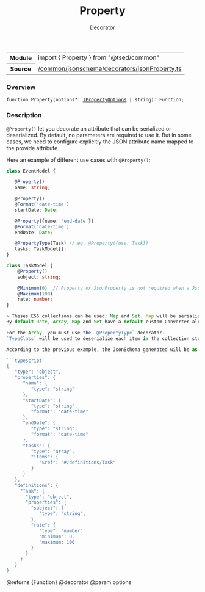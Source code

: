 
<header class="symbol-info-header"><h1 id="property">Property</h1><label class="symbol-info-type-label decorator">Decorator</label></header>
<!-- summary -->
<section class="symbol-info"><table class="is-full-width"><tbody><tr><th>Module</th><td><div class="lang-typescript"><span class="token keyword">import</span> { Property }&nbsp;<span class="token keyword">from</span>&nbsp;<span class="token string">"@tsed/common"</span></div></td></tr><tr><th>Source</th><td><a href="https://github.com/Romakita/ts-express-decorators/blob/v4.3.0/src//common/jsonschema/decorators/jsonProperty.ts#L0-L0">/common/jsonschema/decorators/jsonProperty.ts</a></td></tr></tbody></table></section>
<!-- overview -->


### Overview


<pre><code class="typescript-lang ">function <span class="token function">Property</span><span class="token punctuation">(</span>options?<span class="token punctuation">:</span> <a href="#api/common/converters/ipropertyoptions"><span class="token">IPropertyOptions</span></a> | <span class="token keyword">string</span><span class="token punctuation">)</span><span class="token punctuation">:</span> Function<span class="token punctuation">;</span></code></pre>


<!-- Parameters -->

<!-- Description -->


### Description

`@Property()` let you decorate an attribute that can be serialized or deserialized. By default, no parameters are required to use it.
But in some cases, we need to configure explicitly the JSON attribute name mapped to the provide attribute.

Here an example of different use cases with `@Property()`:

```typescript
class EventModel {

   @Property()
   name: string;

   @Property()
   @Format('date-time')
   startDate: Date;

   @Property({name: 'end-date'})
   @Format('date-time')
   endDate: Date;

   @PropertyType(Task) // eq. @Property({use: Task})
   tasks: TaskModel[];
}

class TaskModel {
    @Property()
    subject: string;

    @Minimum(0)  // Property or JsonProperty is not required when a JsonSchema decorator is used
    @Maximum(100)
    rate: number;
}

> Theses ES6 collections can be used: Map and Set. Map will be serialized as an object and Set as an array.
By default Date, Array, Map and Set have a default custom Converter already embed. But you can override theses (see next part).

For the Array, you must use the `@PropertyType` decorator.
`TypeClass` will be used to deserialize each item in the collection stored on the attribute source.

According to the previous example, the JsonSchema generated will be as follow:

```typescript
{
   "type": "object",
   "properties": {
      "name": {
         "type": "string"
      },
      "startDate": {
         "type": "string",
         "format": "date-time"
      },
      "endDate": {
         "type": "string",
         "format": "date-time"
      },
      "tasks": {
         "type": "array",
         "items": {
            "$ref": "#/definitions/Task"
         }
      }
   },
   "definitions": {
     "Task": {
       "type": "object",
       "properties": {
         "subject": {
            "type": "string",
         },
         "rate": {
            "type": "number"
            "minimum": 0,
            "maximum: 100
         }
       }
     }
   }
}
```

@returns {Function}
@decorator
@param options

<!-- Members -->

